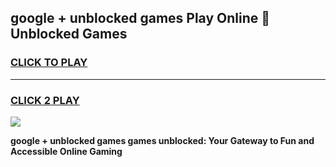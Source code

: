 
## google + unblocked games Play Online 👋 Unblocked Games
<h3>
<a href="https://premium.freeplayer.one?title=google_+_unblocked_games&ref=19F">CLICK TO PLAY</a></h3>
<hr>

<h3>
<a href="https://premium.freeplayer.one?title=google_+_unblocked_games&ref=19F">CLICK 2 PLAY</a>
  
</h3>

<a href="https://premium.freeplayer.one?title=google_+_unblocked_games&ref=19F"><img src="https://clearcache.store/games.png"></a>


**google + unblocked games games unblocked: Your Gateway to Fun and Accessible Online Gaming**
